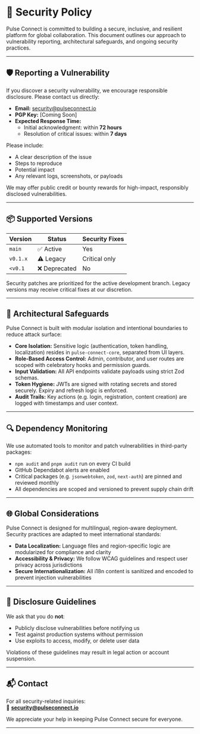# 🔐 Security Policy

Pulse Connect is committed to building a secure, inclusive, and resilient platform for global collaboration. This document outlines our approach to vulnerability reporting, architectural safeguards, and ongoing security practices.

---

## 🛡 Reporting a Vulnerability

If you discover a security vulnerability, we encourage responsible disclosure. Please contact us directly:

- **Email:** security@pulseconnect.io  
- **PGP Key:** [Coming Soon]  
- **Expected Response Time:**  
  - Initial acknowledgment: within **72 hours**  
  - Resolution of critical issues: within **7 days**

Please include:
- A clear description of the issue  
- Steps to reproduce  
- Potential impact  
- Any relevant logs, screenshots, or payloads

We may offer public credit or bounty rewards for high-impact, responsibly disclosed vulnerabilities.

---

## 📦 Supported Versions

| Version        | Status       | Security Fixes |
|----------------|--------------|----------------|
| `main`         | ✅ Active     | Yes            |
| `v0.1.x`       | ⚠️ Legacy     | Critical only  |
| `<v0.1`        | ❌ Deprecated | No             |

Security patches are prioritized for the active development branch. Legacy versions may receive critical fixes at our discretion.

---

## 🧩 Architectural Safeguards

Pulse Connect is built with modular isolation and intentional boundaries to reduce attack surface:

- **Core Isolation:** Sensitive logic (authentication, token handling, localization) resides in `pulse-connect-core`, separated from UI layers.
- **Role-Based Access Control:** Admin, contributor, and user routes are scoped with celebratory hooks and permission guards.
- **Input Validation:** All API endpoints validate payloads using strict Zod schemas.
- **Token Hygiene:** JWTs are signed with rotating secrets and stored securely. Expiry and refresh logic is enforced.
- **Audit Trails:** Key actions (e.g. login, registration, content creation) are logged with timestamps and user context.

---

## 🔍 Dependency Monitoring

We use automated tools to monitor and patch vulnerabilities in third-party packages:

- `npm audit` and `pnpm audit` run on every CI build  
- GitHub Dependabot alerts are enabled  
- Critical packages (e.g. `jsonwebtoken`, `zod`, `next-auth`) are pinned and reviewed monthly  
- All dependencies are scoped and versioned to prevent supply chain drift

---

## 🌐 Global Considerations

Pulse Connect is designed for multilingual, region-aware deployment. Security practices are adapted to meet international standards:

- **Data Localization:** Language files and region-specific logic are modularized for compliance and clarity  
- **Accessibility & Privacy:** We follow WCAG guidelines and respect user privacy across jurisdictions  
- **Secure Internationalization:** All i18n content is sanitized and encoded to prevent injection vulnerabilities

---

## 🚫 Disclosure Guidelines

We ask that you do **not**:
- Publicly disclose vulnerabilities before notifying us  
- Test against production systems without permission  
- Use exploits to access, modify, or delete user data

Violations of these guidelines may result in legal action or account suspension.

---

## 📬 Contact

For all security-related inquiries:  
📧 **security@pulseconnect.io**

We appreciate your help in keeping Pulse Connect secure for everyone.

---
